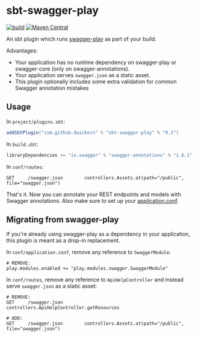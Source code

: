# sbt-swagger-play

[![build](https://github.com/dwickern/sbt-swagger-play/workflows/build/badge.svg)](https://github.com/dwickern/sbt-swagger-play/actions)
[![Maven Central](https://maven-badges.herokuapp.com/maven-central/com.github.dwickern/sbt-swagger-play_2.12_1.0/badge.svg)](https://maven-badges.herokuapp.com/maven-central/com.github.dwickern/sbt-swagger-play_2.12_1.0)

An sbt plugin which runs [swagger-play](https://github.com/dwickern/swagger-play) as part of your build.

Advantages:
* Your application has no runtime dependency on swagger-play or swagger-core (only on swagger-annotations).
* Your application serves `swagger.json` as a static asset.
* This plugin optionally includes some extra validation for common Swagger annotation mistakes

## Usage

In `project/plugins.sbt`:
```sbt
addSbtPlugin("com.github.dwickern" % "sbt-swagger-play" % "0.1")
```

In `build.sbt`:
```sbt
libraryDependencies += "io.swagger" % "swagger-annotations" % "1.6.1"
```

In `conf/routes`:
```
GET     /swagger.json        controllers.Assets.at(path="/public", file="swagger.json")
```

That's it. Now you can annotate your REST endpoints and models with Swagger annotations.
Also make sure to set up your [application.conf](https://github.com/dwickern/swagger-play#applicationconf---config-options).

## Migrating from swagger-play

If you're already using swagger-play as a dependency in your application, this plugin is meant as a drop-in replacement.

In `conf/application.conf`, remove any reference to `SwaggerModule`:
```
# REMOVE:
play.modules.enabled += "play.modules.swagger.SwaggerModule"
```

In `conf/routes`, remove any reference to `ApiHelpController` and instead serve `swagger.json` as a static asset:
```
# REMOVE:
GET     /swagger.json        controllers.ApiHelpController.getResources

# ADD:
GET     /swagger.json        controllers.Assets.at(path="/public", file="swagger.json")
```
